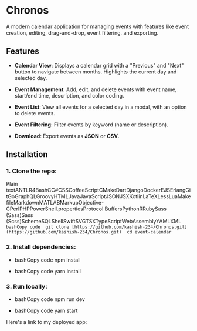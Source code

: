 Chronos
=======

A modern calendar application for managing events with features like event creation, editing, drag-and-drop, event filtering, and exporting.

Features
--------

*   **Calendar View**: Displays a calendar grid with a "Previous" and "Next" button to navigate between months. Highlights the current day and selected day.
    
*   **Event Management**: Add, edit, and delete events with event name, start/end time, description, and color coding.
    
*   **Event List**: View all events for a selected day in a modal, with an option to delete events.
    
*   **Event Filtering**: Filter events by keyword (name or description).
    
*   **Download**: Export events as **JSON** or **CSV**.
    

Installation
------------

### 1\. Clone the repo:

Plain textANTLR4BashCC#CSSCoffeeScriptCMakeDartDjangoDockerEJSErlangGitGoGraphQLGroovyHTMLJavaJavaScriptJSONJSXKotlinLaTeXLessLuaMakefileMarkdownMATLABMarkupObjective-CPerlPHPPowerShell.propertiesProtocol BuffersPythonRRubySass (Sass)Sass (Scss)SchemeSQLShellSwiftSVGTSXTypeScriptWebAssemblyYAMLXML`   bashCopy code  git clone [https://github.com/kashish-234/Chronos.git](https://github.com/kashish-234/Chronos.git)  cd event-calendar   `

### 2\. Install dependencies:

*   bashCopy code npm install
    
*   bashCopy code yarn install
    

### 3\. Run locally:

*   bashCopy code npm run dev
    
*   bashCopy code yarn start
    

Here's a link to my deployed app: